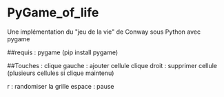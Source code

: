 # PyGame_of_life
Une implémentation du "jeu de la vie" de Conway sous Python avec pygame

##requis : 
pygame (pip install pygame)

##Touches :
clique gauche : ajouter cellule 
clique droit : supprimer cellule
(plusieurs cellules si clique maintenu)

r : randomiser la grille
espace : pause
